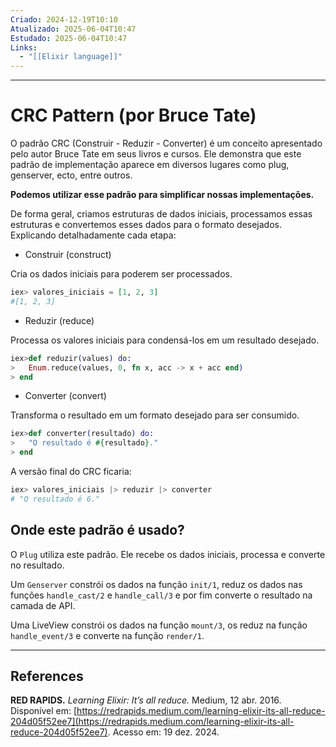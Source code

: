 ```yaml
---
Criado: 2024-12-19T10:10
Atualizado: 2025-06-04T10:47
Estudado: 2025-06-04T10:47
Links:
  - "[[Elixir language]]"
---
```

---
# CRC Pattern (por Bruce Tate)

O padrão CRC (Construir - Reduzir - Converter) é um conceito apresentado pelo autor Bruce Tate em seus livros e cursos. Ele demonstra que este padrão de implementação aparece em diversos lugares como plug, genserver, ecto, entre outros. 

**Podemos utilizar esse padrão para simplificar nossas implementações.**

De forma geral, criamos estruturas de dados iniciais, processamos essas estruturas e convertemos esses dados para o formato desejados.  Explicando detalhadamente cada etapa:

- Construir (construct)

Cria os dados iniciais para poderem ser processados.

```elixir
iex> valores_iniciais = [1, 2, 3]
#[1, 2, 3]
```

- Reduzir  (reduce)

Processa os valores iniciais para condensá-los em um resultado desejado.

```elixir
iex>def reduzir(values) do: 
>   Enum.reduce(values, 0, fn x, acc -> x + acc end)
> end
```


- Converter  (convert)

Transforma o resultado em um formato desejado para ser consumido.

```elixir
iex>def converter(resultado) do: 
>   "O resultado é #{resultado}."
> end
```

A versão final do CRC ficaria:

```elixir
iex> valores_iniciais |> reduzir |> converter
# "O resultado é 6."
```

## Onde este padrão é usado?

O `Plug` utiliza este padrão. Ele recebe os dados iniciais, processa e converte no resultado. 

Um `Genserver` constrói os dados na função `init/1`, reduz os dados nas funções `handle_cast/2` e `handle_call/3` e por fim converte o resultado na camada de API.

Uma LiveView constrói os dados na função `mount/3`, os reduz na função `handle_event/3` e converte na função `render/1`.

---
## References

**RED RAPIDS.** _Learning Elixir: It’s all reduce._ Medium, 12 abr. 2016. Disponível em: [https://redrapids.medium.com/learning-elixir-its-all-reduce-204d05f52ee7](https://redrapids.medium.com/learning-elixir-its-all-reduce-204d05f52ee7). Acesso em: 19 dez. 2024.